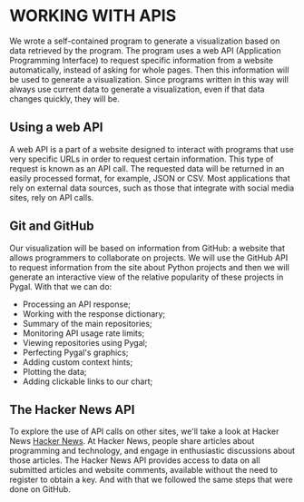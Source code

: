# WORKING WITH APIS

We wrote a self-contained program to generate a visualization based on data retrieved by the program. The program uses a web API (Application Programming Interface) to request specific information from a website automatically, instead of asking for whole pages. Then this information will be used to generate a visualization. Since programs written in this way will always use current data to generate a visualization, even if that data changes quickly, they will be.

## Using a web API

A web API is a part of a website designed to interact with programs that use very specific URLs in order to request certain information. This type of request is known as an API call. The requested data will be returned in an easily processed format, for example, JSON or CSV. Most applications that rely on external data sources, such as those that integrate with social media sites, rely on API calls.

## Git and GitHub

Our visualization will be based on information from GitHub: a website that allows programmers to collaborate on projects. We will use the GitHub API to request information from the site about Python projects and then we will generate an interactive view of the relative popularity of these projects in Pygal.
With that we can do:

* Processing an API response;
* Working with the response dictionary;
* Summary of the main repositories;
* Monitoring API usage rate limits;
* Viewing repositories using Pygal;
* Perfecting Pygal's graphics;
* Adding custom context hints;
* Plotting the data;
* Adding clickable links to our chart;

## The Hacker News API

To explore the use of API calls on other sites, we'll take a look at Hacker News [Hacker News](http://news.ycombinator.com/). At Hacker News, people share articles about programming and technology, and engage in enthusiastic discussions about those articles. The Hacker News API provides access to data on all submitted articles and website comments, available without the need to register to obtain a key. And with that we followed the same steps that were done on GitHub.
